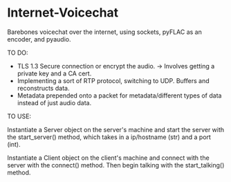 # Internet-Voicechat
Barebones voicechat over the internet, using sockets, pyFLAC as an encoder, and pyaudio.

TO DO:

- TLS 1.3 Secure connection or encrypt the audio. -> Involves getting a private key and a CA cert.
- Implementing a sort of RTP protocol, switching to UDP. Buffers and reconstructs data.  
- Metadata prepended onto a packet for metadata/different types of data instead of just audio data. 

TO USE:

Instantiate a Server object on the server's machine and start the server with the start_server() method, which takes in a ip/hostname (str) and a port (int).  

Instantiate a Client object on the client's machine and connect with the server with the connect() method. Then begin talking with the start_talking() method.
